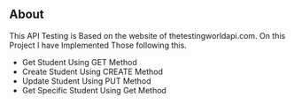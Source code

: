## About

This API Testing is Based on the website of thetestingworldapi.com. On this Project I have Implemented Those following this.
  -  Get Student Using GET Method
  -  Create Student Using CREATE Method 
  -  Update Student Using PUT Method
  -  Get Specific Student Using Get Method
 
